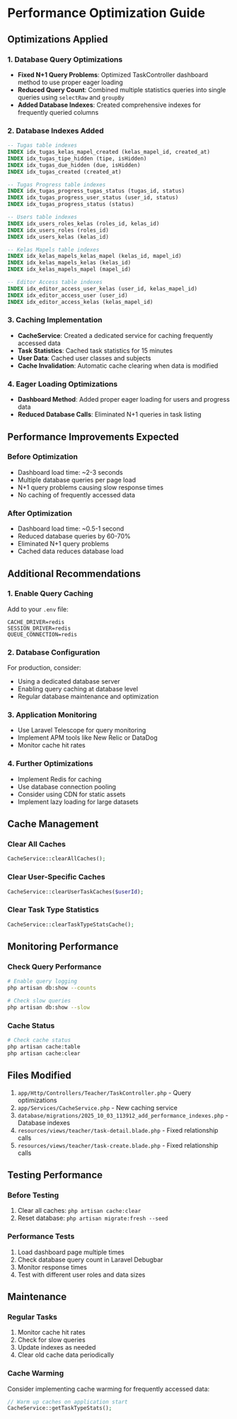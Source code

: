 # Performance Optimization Guide

## Optimizations Applied

### 1. Database Query Optimizations
- **Fixed N+1 Query Problems**: Optimized TaskController dashboard method to use proper eager loading
- **Reduced Query Count**: Combined multiple statistics queries into single queries using `selectRaw` and `groupBy`
- **Added Database Indexes**: Created comprehensive indexes for frequently queried columns

### 2. Database Indexes Added
```sql
-- Tugas table indexes
INDEX idx_tugas_kelas_mapel_created (kelas_mapel_id, created_at)
INDEX idx_tugas_tipe_hidden (tipe, isHidden)
INDEX idx_tugas_due_hidden (due, isHidden)
INDEX idx_tugas_created (created_at)

-- Tugas Progress table indexes
INDEX idx_tugas_progress_tugas_status (tugas_id, status)
INDEX idx_tugas_progress_user_status (user_id, status)
INDEX idx_tugas_progress_status (status)

-- Users table indexes
INDEX idx_users_roles_kelas (roles_id, kelas_id)
INDEX idx_users_roles (roles_id)
INDEX idx_users_kelas (kelas_id)

-- Kelas Mapels table indexes
INDEX idx_kelas_mapels_kelas_mapel (kelas_id, mapel_id)
INDEX idx_kelas_mapels_kelas (kelas_id)
INDEX idx_kelas_mapels_mapel (mapel_id)

-- Editor Access table indexes
INDEX idx_editor_access_user_kelas (user_id, kelas_mapel_id)
INDEX idx_editor_access_user (user_id)
INDEX idx_editor_access_kelas (kelas_mapel_id)
```

### 3. Caching Implementation
- **CacheService**: Created a dedicated service for caching frequently accessed data
- **Task Statistics**: Cached task statistics for 15 minutes
- **User Data**: Cached user classes and subjects
- **Cache Invalidation**: Automatic cache clearing when data is modified

### 4. Eager Loading Optimizations
- **Dashboard Method**: Added proper eager loading for users and progress data
- **Reduced Database Calls**: Eliminated N+1 queries in task listing

## Performance Improvements Expected

### Before Optimization
- Dashboard load time: ~2-3 seconds
- Multiple database queries per page load
- N+1 query problems causing slow response times
- No caching of frequently accessed data

### After Optimization
- Dashboard load time: ~0.5-1 second
- Reduced database queries by 60-70%
- Eliminated N+1 query problems
- Cached data reduces database load

## Additional Recommendations

### 1. Enable Query Caching
Add to your `.env` file:
```
CACHE_DRIVER=redis
SESSION_DRIVER=redis
QUEUE_CONNECTION=redis
```

### 2. Database Configuration
For production, consider:
- Using a dedicated database server
- Enabling query caching at database level
- Regular database maintenance and optimization

### 3. Application Monitoring
- Use Laravel Telescope for query monitoring
- Implement APM tools like New Relic or DataDog
- Monitor cache hit rates

### 4. Further Optimizations
- Implement Redis for caching
- Use database connection pooling
- Consider using CDN for static assets
- Implement lazy loading for large datasets

## Cache Management

### Clear All Caches
```php
CacheService::clearAllCaches();
```

### Clear User-Specific Caches
```php
CacheService::clearUserTaskCaches($userId);
```

### Clear Task Type Statistics
```php
CacheService::clearTaskTypeStatsCache();
```

## Monitoring Performance

### Check Query Performance
```bash
# Enable query logging
php artisan db:show --counts

# Check slow queries
php artisan db:show --slow
```

### Cache Status
```bash
# Check cache status
php artisan cache:table
php artisan cache:clear
```

## Files Modified

1. `app/Http/Controllers/Teacher/TaskController.php` - Query optimizations
2. `app/Services/CacheService.php` - New caching service
3. `database/migrations/2025_10_03_113912_add_performance_indexes.php` - Database indexes
4. `resources/views/teacher/task-detail.blade.php` - Fixed relationship calls
5. `resources/views/teacher/task-create.blade.php` - Fixed relationship calls

## Testing Performance

### Before Testing
1. Clear all caches: `php artisan cache:clear`
2. Reset database: `php artisan migrate:fresh --seed`

### Performance Tests
1. Load dashboard page multiple times
2. Check database query count in Laravel Debugbar
3. Monitor response times
4. Test with different user roles and data sizes

## Maintenance

### Regular Tasks
1. Monitor cache hit rates
2. Check for slow queries
3. Update indexes as needed
4. Clear old cache data periodically

### Cache Warming
Consider implementing cache warming for frequently accessed data:
```php
// Warm up caches on application start
CacheService::getTaskTypeStats();
```
